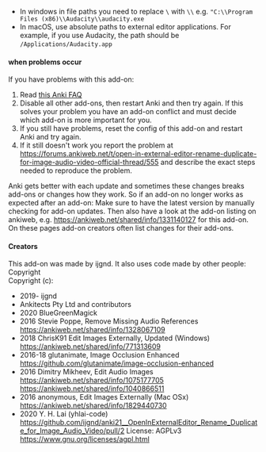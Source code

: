 - In windows in file paths you need to replace `\` with `\\` e.g. `"C:\\Program Files (x86)\\Audacity\\audacity.exe` 
- In macOS, use absolute paths to external editor applications. For example, if you use Audacity, the path should be `/Applications/Audacity.app`

#### when problems occur
If you have problems with this add-on: <br/>
1. Read [this Anki FAQ](https://faqs.ankiweb.net/when-problems-occur.html)<br/>
2. Disable all other add-ons, then restart Anki and then try again. If this solves your problem you 
have an add-on conflict and must decide which add-on is more important for you. <br/>
3. If you still have problems, reset the config of this add-on and restart Anki and try again.<br/>
4. If it still doesn't work you report the problem at 
https://forums.ankiweb.net/t/open-in-external-editor-rename-duplicate-for-image-audio-video-official-thread/555 and describe
the exact steps needed to reproduce the problem.

Anki gets better with each update and sometimes these changes breaks add-ons or changes how they work. So if an 
add-on no longer works as expected after an add-on: Make sure to have the latest version by manually 
checking for add-on updates. Then also have a look at the add-on listing on ankiweb, e.g. 
https://ankiweb.net/shared/info/1331140127 for this add-on. On these pages add-on creators often 
list changes for their add-ons.
<br/>


#### Creators
This add-on was made by ijgnd. It also uses code made by other people: Copyright<br>
Copyright (c):
- 2019- ijgnd
- Ankitects Pty Ltd and contributors
- 2020 BlueGreenMagick
- 2016 Stevie Poppe, Remove Missing Audio References https://ankiweb.net/shared/info/1328067109
- 2018 ChrisK91 Edit Images Externally, Updated (Windows) https://ankiweb.net/shared/info/771313609
- 2016-18 glutanimate, Image Occlusion Enhanced https://github.com/glutanimate/image-occlusion-enhanced
- 2016 Dimitry Mikheev, Edit Audio Images https://ankiweb.net/shared/info/1075177705
                                          https://ankiweb.net/shared/info/1040866511
- 2016 anonymous, Edit Images Externally (Mac OSx) https://ankiweb.net/shared/info/1829440730
- 2020 Y. H. Lai (yhlai-code) https://github.com/ijgnd/anki21__OpenInExternalEditor_Rename_Duplicate_for_Image_Audio_Video/pull/2
License: AGPLv3 <https://www.gnu.org/licenses/agpl.html>
